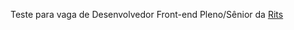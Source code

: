 Teste para vaga de Desenvolvedor Front-end Pleno/Sênior da <a href="https://rits.dev/" title="Site Rits">Rits</a>

